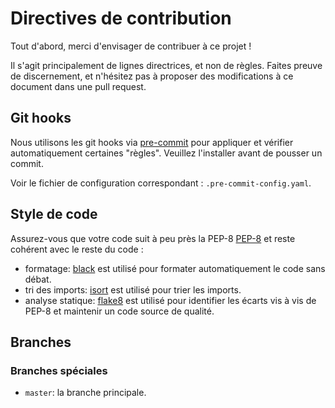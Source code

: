 # Directives de contribution

Tout d'abord, merci d'envisager de contribuer à ce projet !

Il s'agit principalement de lignes directrices, et non de règles. Faites preuve de discernement, et n'hésitez pas à proposer des modifications à ce document dans une pull request.

## Git hooks

Nous utilisons les git hooks via [pre-commit](https://pre-commit.com/) pour appliquer et vérifier automatiquement certaines "règles". Veuillez l'installer avant de pousser un commit.

Voir le fichier de configuration correspondant : `.pre-commit-config.yaml`.

## Style de code

Assurez-vous que votre code suit à peu près la PEP-8 [PEP-8](https://www.python.org/dev/peps/pep-0008/) et reste cohérent avec le reste du code :

- formatage: [black](https://black.readthedocs.io/) est utilisé pour formater automatiquement le code sans débat.
- tri des imports: [isort](https://pycqa.github.io/isort/) est utilisé pour trier les imports.
- analyse statique: [flake8](https://flake8.pycqa.org/en/latest/) est utilisé pour identifier les écarts vis à vis de PEP-8 et maintenir un code source de qualité.

## Branches

### Branches spéciales

- `master`: la branche principale.
